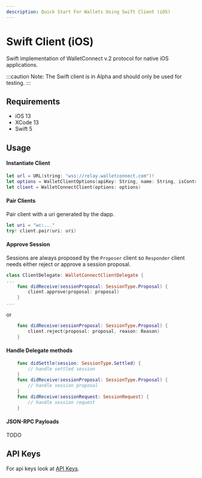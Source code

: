 ```yaml
---
description: Quick Start For Wallets Using Swift Client (iOS)
---
```


# Swift Client (iOS)

Swift implementation of WalletConnect v.2 protocol for native iOS applications.

:::caution
Note: The Swift client is in Alpha and should only be used for testing.
:::

## Requirements

* iOS 13
* XCode 13
* Swift 5

## Usage

#### Instantiate Client

```swift
let url = URL(string: "wss://relay.walletconnect.com")!
let options = WalletClientOptions(apiKey: String, name: String, isController: true, metadata: AppMetadata(name: String?, description: String?, url: String?, icons: [String]?), relayURL: url)
let client = WalletConnectClient(options: options)
```

#### Pair Clients

Pair client with a uri generated by the dapp.

```swift
let uri = "wc:..."
try! client.pair(uri: uri)
```

#### Approve Session

Sessions are always proposed by the `Proposer` client so `Responder` client needs either reject or approve a session proposal.

```swift
class ClientDelegate: WalletConnectClientDelegate {
...
    func didReceive(sessionProposal: SessionType.Proposal) {
        client.approve(proposal: proposal)
    }
...
```

or

```swift
    func didReceive(sessionProposal: SessionType.Proposal) {
        client.reject(proposal: proposal, reason: Reason)
    }
```

#### Handle Delegate methods

```swift
    func didSettle(session: SessionType.Settled) {
        // handle settled session
    }
    func didReceive(sessionProposal: SessionType.Proposal) {
        // handle session proposal
    }
    func didReceive(sessionRequest: SessionRequest) {
        // handle session request
    }
```

#### JSON-RPC Payloads

TODO

## API Keys

For api keys look at [API Keys](../../api/api-keys.md).
